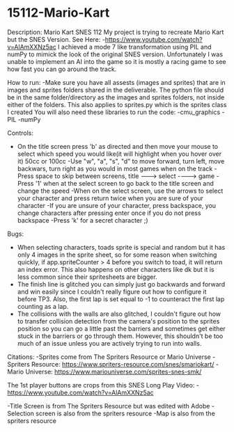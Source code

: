 # 15112-Mario-Kart
Description:
Mario Kart SNES 112
My project is trying to recreate Mario Kart but the SNES Version.
See Here:
-https://www.youtube.com/watch?v=AlAmXXNz5ac
I achieved a mode 7 like transformation using PIL and numPy to mimick the look of the original SNES version. Unfortunately I was unable to implement an AI into the game so it is mostly a racing game to see how fast you can go around the track. 

How to run:
-Make sure you have all assests (images and sprites) that are in images and sprites folders shared in the deliverable. The python file should be in the same folder/directory as the images and sprites folders, not inside either of the folders. This also applies to sprites.py which is the sprites class I created
You will also need these libraries to run the code:
-cmu_graphics
-PIL
-numPy

Controls:
- On the title screen press 'b' as directed and then move your mouse to select which speed you would like(it will highlight when you hover over it) 50cc or 100cc
-Use "w", "a", "s", "d" to move forward, turn left, move backwars, turn right as you would in most games when on the track
-Press space to skip between screens, title ---> select ----> game
-Press '1' when at the select screen to go back to the title screen and change the speed
-When on the select screen, use the arrows to select your character and press return twice when you are sure of your character
-If you are unsure of your character, press backspace, you change characters after pressing enter once if you do not press backspace
-Press 'k' for a secret character ;)

Bugs:
- When selecting characters, toads sprite is special and random but it has only 4 images in the sprite sheet, so for some reason when switching quickly, if app.spriteCounter > 4 before you switch to toad, it will return an index error. This also happens on other characters like dk but it is less common since their spritesheets are bigger.
- The finish line is glitched you can simply just go backwards and forward and win easily since I couldn't really figure out how to configure it before TP3. Also, the first lap is set equal to -1 to counteract the first lap counting as a lap.
- The collisions with the walls are also glitched, I couldn't figure out how to transfer collision detection from the camera's position to the sprites position so you can go a little past the barriers and sometimes get either stuck in the barriers or go through them. However, this shouldn't be too much of an issue unless you are actively trying to run into walls.
  


Citations:
-Sprites come from The Spriters Resource or Mario Universe
-Spriters Resource: https://www.spriters-resource.com/snes/smariokart/
-Mario Universe: https://www.mariouniverse.com/sprites-snes-smk/

The 1st player buttons are crops from this SNES Long Play Video:
-https://www.youtube.com/watch?v=AlAmXXNz5ac

-Title Screen is from The Spriters Resource but was edited with Adobe
-Selection screen is also from the spriters resource
-Map is also from the spriters resource

